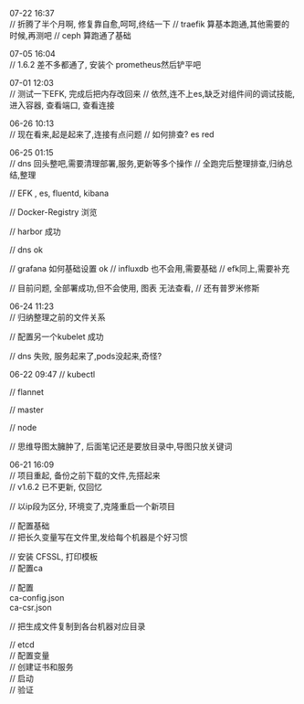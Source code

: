 
07-22 16:37  
// 折腾了半个月啊, 修复靠自愈,呵呵,终结一下
// traefik 算基本跑通,其他需要的时候,再测吧
// ceph 算跑通了基础

07-05 16:04  
// 1.6.2 差不多都通了, 安装个 prometheus然后铲平吧


07-01 12:03  
// 测试一下EFK, 完成后把内存改回来
// 依然,连不上es,缺乏对组件间的调试技能, 进入容器, 查看端口, 查看连接 



06-26 10:13  
// 现在看来,起是起来了,连接有点问题
// 如何排查?  es red



06-25 01:15  
// dns 回头整吧,需要清理部署,服务,更新等多个操作
// 全跑完后整理排查,归纳总结,整理

// EFK , es, fluentd, kibana

// Docker-Registry 浏览

// harbor 成功

// dns ok

// grafana 如何基础设置 ok
// influxdb 也不会用,需要基础
// efk同上,需要补充

// 目前问题, 全部署成功,但不会使用, 图表 无法查看,
// 还有普罗米修斯

06-24 11:23  
// 归纳整理之前的文件关系

// 配置另一个kubelet  成功

// dns 失败, 服务起来了,pods没起来,奇怪?



06-22 09:47 
// kubectl

// flannet

// master

// node

// 思维导图太臃肿了, 后面笔记还是要放目录中,导图只放关键词


06-21 16:09  
// 项目重起, 备份之前下载的文件,先搭起来  
// v1.6.2 已不更新, 仅回忆  

// 以ip段为区分, 环境变了,克隆重启一个新项目


// 配置基础  
// 把长久变量写在文件里,发给每个机器是个好习惯  


// 安装 CFSSL, 打印模板  
// 配置ca  

// 配置  
ca-config.json  
ca-csr.json  


// 把生成文件复制到各台机器对应目录


// etcd  
// 配置变量  
// 创建证书和服务  
// 启动  
// 验证  

